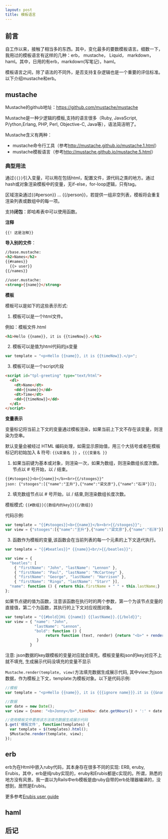 ```yaml
---
layout: post
title: 模板语言
---
```


## 前言

自工作以来，接触了相当多的东西。其中，变化最多的要数模板语言。细数一下，我用过的模板语言有这样的几种：erb， mustache， Liquid， markdown，haml。其中，日用的有erb，markdown(写笔记)，haml。

模板语言之间，除了语法的不同外，是否支持复杂逻辑也是一个重要的评估标准。以下介绍mustache和erb。

## mustache

Mustache的github地址：<https://github.com/mustache/mustache>

Mustache是一种少逻辑的模板,支持的语言很多（Ruby, JavaScript, P/ython,Erlang, PHP, Perl, Objective-C, Java等），语法简洁明了。

Mustache含义有两种：

* mustache命令行工具（参考<http://mustache.github.io/mustache.1.html>） 
* mustache模板语言（参考<http://mustache.github.io/mustache.5.html>）

### 典型用法

通过`{{}}`引入变量，可以用在包括html，配置文件，源代码之类的地方。通过hash或对象渲染模板中的变量，无if-else，for-loop逻辑，只有tag。

区域渲染通过{{#person}} ... {{/person}}，若提供一组非空列表，模板将会重复渲染列表或数组中的每一项。

支持**闭包**：即哈希表中可以使用函数。

**注释**

```
{{! 这是注释}}
```

**导入别的文件**：

```html
//base.mustache:
<h2>Names</h2>
{{#names}}
  {{> user}}
{{/names}}

//user.mustache:
<strong>{{name}}</strong>  
```
**模板**

模板可以是如下的这些表示形式: 

1. 模板可以是一个html文件。

例如：模板文件.html

```html
<h1>Hello {{name}}, it is {{timeNow}}.</h1>
```

2. 模板可以是值为html代码的js变量

```javascript
var template = "<p>Hello {{name}}, it is {{timeNow}}.</p>";
```

3. 模板可以是一个script片段

```html
<script id="tpl-greeting" type="text/html">
  <dl>
    <dt>Name</dt>
    <dd>{{name}}</dd>
    <dt>Time</dt>
    <dd>{{timeNow}}</dd>
  </dl>
</script>
```

**变量表示**

变量标记将当前上下文的变量通过模板渲染，如果当前上下文不存在该变量，则渲染为空串。

默认变量会被经过 HTML 编码处理，如需显示原始值，用三个大括号或者在模板标记的初始加入 & 符号: `{{&变量名 }}` ，`{{{变量名 }}`

1. 如果当前键为基本或对象，则渲染一次，如果为数组，则渲染数组长度次数。节点以 # 号开始，以 / 结束。

```
{{#stooges}}<b>{{name}}</b><br>{{/stooges}}"
json: {"stooges":[{"name":"王升"},{"name":"梁文彦"},{"name":"石洋"}]};
```

2. 填充数组节点以 # 号开始，以 / 结束,则渲染数组长度次数。

模板模式: `{{#数组}}{{数组内的key}}{{/数组}}`

代码示例:

```javascript
var template = "{{#stooges}}<b>{{name}}</b><br>{{/stooges}}";
var view = {"stooges":[{"name":"王升"},{"name":"梁文彦"},{"name":"石洋"}]}
```

3. 函数作为模板的变量,该函数会在当前列表的每一个元素的上下文迭代执行。

```javascript
var template = "{{#beatles}}* {{name}}<br/>{{/beatles}}";

var view = {
  "beatles": [
    { "firstName": "John", "lastName": "Lennon" },
    { "firstName": "Paul", "lastName": "McCartney" },
    { "firstName": "George", "lastName": "Harrison" },
    { "firstName": "Ringo", "lastName": "Starr" }],
  "name": function () { return this.firstName + " " + this.lastName;}
};
```

如果节点键的值为函数，注意该函数在执行时的两个参数，第一个为该节点变量的直接值，第二个为函数，其执行的上下文对应视图对象。

```javascript
var template = "{{#bold}}Hi {{name}} {{lastName}}.{{/bold}}";
var view = { "name": "John",
             "lastName": "Lennon",
             "bold": function () {
                  return function (text, render) {return "<b>" + render(text) + "</b>";}
              }
           }
```

注意: json数据的key跟模板的变量对应就会填充。模板变量和json的key对应不上就不填充, 生成展示代码没填充的变量不显示

`Mustache.render(template, view)`方法填充数据生成展示代码, 其中view:为json数据，作为模板上下文，template:为模板对象。以下是代码示例:

```javascript
//模板
var template = "<p>Hello {{name}}, it is {{{ignore name}}}.it is {{&name}}</p>";

//数据
var date = new Date();
var view = {name: "<b>Jonny</b>",timeNow: date.getHours() + ':' + date.getMinutes() };

//使用模板文件要用该方法填充数据生成展示代码
$.get('模板文件', function(templates) {
  var template = $(templates).html();
  $Mustache.render(template, view);
});
```

## erb

erb为在Html中嵌入ruby代码，其本身存在很多不同的实现: ERB, eruby, Erubis，其中，erb是纯ruby实现的，eruby和Erubis都是c实现的。所谓，熟悉的地方没有风景。我一直以为Rails中erb模板是由ruby自带的erb处理器编译的，没想到，居然是Erubis。

更多参考<a href="/2014/12/11/Erubis user guide/">Erubis user guide</a>

## haml

## 后记


